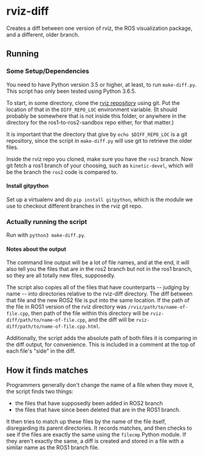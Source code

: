 # rviz-diff

Creates a diff between one version of rviz, the ROS visualization package,
and a different, older branch.

## Running

### Some Setup/Dependencies

You need to have Python version 3.5 or higher, at least, to run `make-diff.py`.
This script has only been tested using Python 3.6.5.

To start, in some directory, clone the [rviz repository](https://github.com/ros2/rviz/tree/ros2)
using git. Put the location of that in the `DIFF_REPO_LOC` environment
variable. (It should probably be somewhere that is not inside this folder,
or anywhere in the directory for the ros1-to-ros2-sandbox repo either,
for that matter.)

It is important that the directory that give by `echo $DIFF_REPO_LOC`
is a git repository, since the script in `make-diff.py` will use git to
retrieve the older files.

Inside the rviz repo you cloned, make sure you have the `ros2` branch. Now
git fetch a ros1 branch of your choosing, such as `kinetic-devel`, which
will be the branch the `ros2` code is compared to.

#### Install gitpython

Set up a virtualenv and do `pip install gitpython`, which is the module we
use to checkout different branches in the rviz git repo.

### Actually running the script

Run with `python3 make-diff.py`.

#### Notes about the output
The command line output will be a lot of file names, and at the end, it
will also tell you the files that are in the ros2 branch but not in the
ros1 branch, so they are all totally new files, supposedly.

The script also copies all of the files that have counterparts -- judging by
name -- into directories relative to the rviz-diff directory. The diff
between that file and the new ROS2 file is put into the same location. If the
path of the file in ROS1 version of the rviz directory was `/rviz/path/to/name-of-file.cpp`,
then path of the file within this directory will be `rviz-diff/path/to/name-of-file.cpp`,
and the diff will be `rviz-diff/path/to/name-of-file.cpp.html`.

Additionally, the script adds the absolute path of both files it is
comparing in the diff output, for convenience. This is included in a comment
at the top of each file's "side" in the diff.

## How it finds matches

Programmers generally don't change the name of a file when they move it,
the script finds two things:

- the files that have supposedly been added in ROS2 branch
- the files that have since been deleted that are in the ROS1 branch.

It then tries to match up these files by the name of the file itself,
disregarding its parent directories. It records matches, and then checks
to see if the files are exactly the same using the `filecmp` Python
module. If they aren't exactly the same, a diff is created and stored
in a file with a similar name as the ROS1 branch file.
